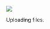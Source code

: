 ![](https://db-feed.s3.amazonaws.com/legacy/Screen_Shot_2019_11_11_at_6_19_43_PM-1573514414243.png)

Uploading files.
